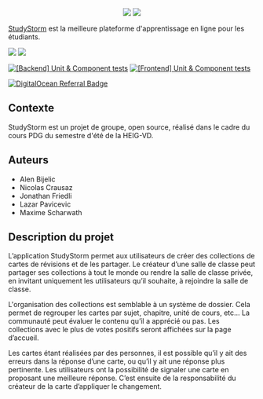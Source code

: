 <div align="center">
  <img src="https://user-images.githubusercontent.com/6887819/186343424-9262d753-1b96-410f-bd3d-5d3b3eea4518.svg" \>
  <img src="https://user-images.githubusercontent.com/6887819/186343452-a07e99be-9483-40ab-bf2a-5db76404a4b1.svg" \>
</div>

[StudyStorm](https://studystorm.net) est la meilleure plateforme d'apprentissage en ligne pour les étudiants.

[![](https://img.shields.io/badge/licence-MIT-blue.svg)](https://opensource.org/licenses/MIT)
![](https://img.shields.io/badge/version-1.0.0-blue.svg)

[![[Backend] Unit & Component tests](https://github.com/StudyStorm/api-backend/actions/workflows/test.yml/badge.svg)](https://github.com/StudyStorm/api-backend/actions/workflows/test.yml)
[![[Frontend] Unit & Component tests](https://github.com/StudyStorm/application/actions/workflows/test.yml/badge.svg)](https://github.com/StudyStorm/application/actions/workflows/test.yml)

[![DigitalOcean Referral Badge](https://web-platforms.sfo2.digitaloceanspaces.com/WWW/Badge%203.svg)](https://www.digitalocean.com/?refcode=935ca50df3d4&utm_campaign=Referral_Invite&utm_medium=Referral_Program&utm_source=badge)



## Contexte
StudyStorm est un projet de groupe, open source, réalisé dans le cadre du cours PDG du semestre d'été de la HEIG-VD.

## Auteurs

- Alen Bijelic
- Nicolas Crausaz
- Jonathan Friedli
- Lazar Pavicevic
- Maxime Scharwath

## Description du projet
L’application StudyStorm permet aux utilisateurs de créer des collections de cartes de révisions et de les partager. Le créateur d’une salle de classe peut partager ses collections à tout le monde ou rendre la salle de classe privée, en invitant uniquement les utilisateurs qu’il souhaite, à rejoindre la salle de classe.

L'organisation des collections est semblable à un système de dossier. Cela permet de regrouper les cartes par sujet, chapitre, unité de cours, etc… La communauté peut évaluer le contenu qu’il a apprécié ou pas. Les collections avec le plus de votes positifs seront affichées sur la page d’accueil.

Les cartes étant réalisées par des personnes, il est possible qu’il y ait des erreurs dans la réponse d’une carte, ou qu’il y ait une réponse plus pertinente. Les utilisateurs ont la possibilité de signaler une carte en proposant une meilleure réponse. C’est ensuite de la responsabilité du créateur de la carte d’appliquer le changement.
